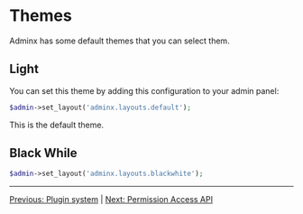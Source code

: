 # Themes
Adminx has some default themes that you can select them.

## Light
You can set this theme by adding this configuration to your admin panel:

```php
$admin->set_layout('adminx.layouts.default');
```

This is the default theme.

## Black While

```php
$admin->set_layout('adminx.layouts.blackwhite');
```

---

[Previous: Plugin system](06_plugins.md) | [Next: Permission Access API](08_access_api.md)
